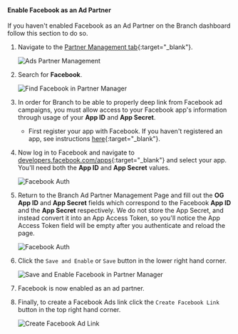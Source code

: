 #### Enable Facebook as an Ad Partner

If you haven't enabled Facebook as an Ad Partner on the Branch dashboard follow this section to do so.

1. Navigate to the [Partner Management tab](https://dashboard.branch.io/ads/partner-management){:target="_blank"}.

    ![Ads Partner Management](/img/ingredients/deep-linked-ads/enable-facebook-ad-partner/ads-partner-management.png)

1. Search for **Facebook**.

    ![Find Facebook in Partner Manager](/img/ingredients/deep-linked-ads/enable-facebook-ad-partner/find-facebook-partner.png)

1. In order for Branch to be able to properly deep link from Facebook ad campaigns, you must allow access to your Facebook app's information through usage of your **App ID** and **App Secret**.

	- First register your app with Facebook. If you haven't registered an app, see instructions [here](https://developers.facebook.com/docs/apps/register){:target="_blank"}.

1. Now log in to Facebook and navigate to [developers.facebook.com/apps](http://developers.facebook.com/apps){:target="_blank"} and select your app. You'll need both the **App ID** and **App Secret** values.

    ![Facebook Auth](/img/ingredients/deep-linked-ads/enable-facebook-ad-partner/fb-auth-id-secret.png)

1. Return to the Branch Ad Partner Management Page and fill out the **OG App ID** and **App Secret** fields which correspond to the Facebook **App ID** and the **App Secret** respectively. We do not store the App Secret, and instead convert it into an App Access Token, so you'll notice the App Access Token field will be empty after you authenticate and reload the page.

    ![Facebook Auth](/img/ingredients/deep-linked-ads/enable-facebook-ad-partner/branch-dash-fb-values.png)

1. Click the `Save and Enable` or `Save` button in the lower right hand corner.

    ![Save and Enable Facebook in Partner Manager](/img/ingredients/deep-linked-ads/enable-facebook-ad-partner/save-and-enable-facebook.png)

1. Facebook is now enabled as an ad partner.

1. Finally, to create a Facebook Ads link click the `Create Facebook Link` button in the top right hand corner.

    ![Create Facebook Ad Link](/img/ingredients/deep-linked-ads/enable-facebook-ad-partner/create-facebook-link.png)
